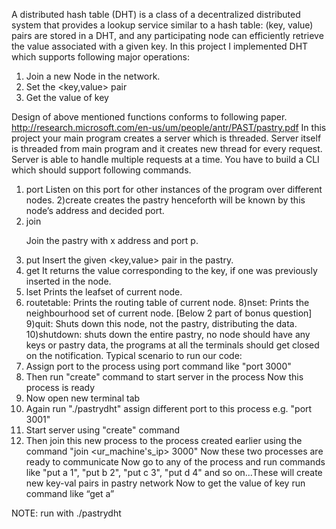 A distributed hash table (DHT) is a class of a decentralized distributed system that
provides a lookup service similar to a hash table: (key, value) pairs are stored in a DHT, and
any participating node can efficiently retrieve the value associated with a given key.
In this project I implemented DHT which supports following major
operations:
1) Join a new Node in the network.
2) Set the <key,value> pair
3) Get the value of key

Design of above mentioned functions conforms to following paper.
http://research.microsoft.com/en-us/um/people/antr/PAST/pastry.pdf
In this project your main program creates a server which is threaded. Server itself
is threaded from main program and it creates new thread for every request. Server is
able to handle multiple requests at a time.
You have to build a CLI which should support following commands.
1) port <x>
Listen on this port for other instances of the program over different nodes.
2)create
creates the pastry henceforth will be known by this node’s address and decided port.
3) join <x> <p>
Join the pastry with x address and port p.
4) put <key> <value>
Insert the given <key,value> pair in the pastry.
5) get <key>
It returns the value corresponding to the key, if one was previously inserted in the node.
6) lset
Prints the leafset of current node.
7) routetable:
Prints the routing table of current node.
8)nset:
Prints the neighbourhood set of current node.
[Below 2 part of bonus question]
9)quit:
Shuts down this node, not the pastry, distributing the data.
10)shutdown:
shuts down the entire pastry, no node should have any keys or pastry data, the programs at
all the terminals should get closed on the notification.
Typical scenario to run our code:
1) Assign port to the process using port command like "port 3000"
2) Then run "create" command to start server in the process
Now this process is ready
3) Now open new terminal tab
4) Again run "./pastrydht" assign different port to this process e.g. "port 3001"
5) Start server using "create" command
6) Then join this new process to the process created earlier using the command "join
<ur_machine's_ip> 3000"
Now these two processes are ready to communicate
Now go to any of the process and run commands like "put a 1", "put b 2", "put c 3", "put d
4" and so on...These will create new key-val pairs in pastry network
Now to get the value of key run command like “get a”
            
NOTE: run with ./pastrydht
